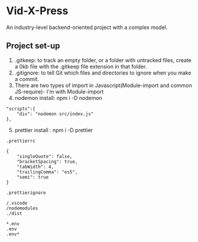 # Vid-X-Press
An industry-level backend-oriented project with a complex model.

## Project set-up
1) .gitkeep: to track an empty folder, or a folder with untracked files, create a 0kb file with the .gitkeep file extension in that folder.
2) .gitignore: to tell Git which files and directories to ignore when you make a commit.
3) There are two types of import in Javascript(Module-import and common JS-require)- I'm with Module-import
4) nodemon install: npm i -D nodemon
```
"scripts":{
    "div": "nodemon src/index.js"
},
```
5) prettier install : npm i -D prettier
```
.prettierrc

{
    "singleQuote": false,
    "bracketSpacing": true,
    "tabWidth": 4,
    "trailingComma": "es5",
    "semi": true
}
```
```
.prettierignore

/.vscode
/nodemodules
./dist

*.env
.env
.env*

```